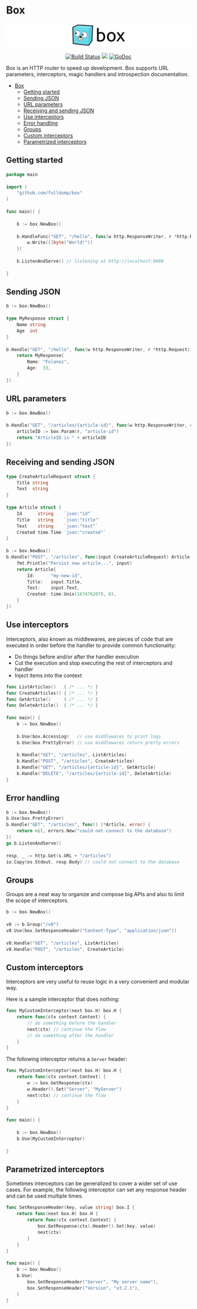 # Box
<img src="logo.png">

<p align="center">
<a href="https://app.travis-ci.com/fulldump/box" rel="nofollow"><img src="https://app.travis-ci.com/fulldump/box.svg?branch=master" alt="Build Status"></a>
<a href="https://goreportcard.com/report/github.com/fulldump/box"><img src="https://goreportcard.com/badge/github.com/fulldump/box"></a>
<a href="https://godoc.org/github.com/fulldump/box"><img src="https://godoc.org/github.com/fulldump/box?status.svg" alt="GoDoc"></a>
</p>

Box is an HTTP router to speed up development. Box supports URL parameters, interceptors, magic handlers
and introspection documentation.

<!-- TOC -->
* [Box](#box)
  * [Getting started](#getting-started)
  * [Sending JSON](#sending-json)
  * [URL parameters](#url-parameters)
  * [Receiving and sending JSON](#receiving-and-sending-json)
  * [Use interceptors](#use-interceptors)
  * [Error handling](#error-handling)
  * [Groups](#groups)
  * [Custom interceptors](#custom-interceptors)
  * [Parametrized interceptors](#parametrized-interceptors)
<!-- TOC -->


## Getting started

```go
package main

import (
	"github.com/fulldump/box"
)

func main() {

    b := box.NewBox()

    b.HandleFunc("GET", "/hello", func(w http.ResponseWriter, r *http.Request) {
        w.Write([]byte("World!"))
    })

    b.ListenAndServe() // listening at http://localhost:8080

}
```

## Sending JSON

```go
b := box.NewBox()

type MyResponse struct {
    Name string
    Age  int
}

b.Handle("GET", "/hello", func(w http.ResponseWriter, r *http.Request) MyResponse {
    return MyResponse{
        Name: "Fulanez",
        Age:  33,
    }
})
```

## URL parameters

```go
b := box.NewBox()

b.Handle("GET", "/articles/{article-id}", func(w http.ResponseWriter, r *http.Request) string {
    articleID := box.Param(r, "article-id")
    return "ArticleID is " + articleID
})
```

## Receiving and sending JSON

```go
type CreateArticleRequest struct {
    Title string
    Text  string
}

type Article struct {
    Id      string    `json:"id"`
    Title   string    `json:"title"`
    Text    string    `json:"text"`
    Created time.Time `json:"created"`
}

b := box.NewBox()
b.Handle("POST", "/articles", func(input CreateArticleRequest) Article {
    fmt.Println("Persist new article...", input)
    return Article{
        Id:      "my-new-id",
        Title:   input.Title,
        Text:    input.Text,
        Created: time.Unix(1674762079, 0),
    }
})
```

## Use interceptors

Interceptors, also known as middlewares, are pieces of code that are executed
in order before the handler to provide common functionality:

* Do things before and/or after the handler execution
* Cut the execution and stop executing the rest of interceptors and handler
* Inject items into the context

```go
func ListArticles()   { /* ... */ }
func CreateArticles() { /* ... */ }
func GetArticle()     { /* ... */ }
func DeleteArticle()  { /* ... */ }

func main() {
    b := box.NewBox()

    b.Use(box.AccessLog)   // use middlewares to print logs
    b.Use(box.PrettyError) // use middlewares return pretty errors

    b.Handle("GET", "/articles", ListArticles)
    b.Handle("POST", "/articles", CreateArticles)
    b.Handle("GET", "/articles/{article-id}", GetArticle)
    b.Handle("DELETE", "/articles/{article-id}", DeleteArticle)
}
```

## Error handling

```go
b := box.NewBox()
b.Use(box.PrettyError)
b.Handle("GET", "/articles", func() (*Article, error) {
    return nil, errors.New("could not connect to the database")
})
go b.ListenAndServe()

resp, _ := http.Get(s.URL + "/articles")
io.Copy(os.Stdout, resp.Body) // could not connect to the database
```

## Groups

Groups are a neat way to organize and compose big APIs and also to limit the scope
of interceptors.

```go
b := box.NewBox()

v0 := b.Group("/v0")
v0.Use(box.SetResponseHeader("Content-Type", "application/json"))

v0.Handle("GET", "/articles", ListArticles)
v0.Handle("POST", "/articles", CreateArticle)
```

## Custom interceptors

Interceptors are very useful to reuse logic in a very convenient and modular way.

Here is a sample interceptor that does nothing:

```go
func MyCustomInterceptor(next box.H) box.H {
	return func(ctx context.Context) {
        // do something before the handler
		next(ctx) // continue the flow
		// do something after the handler
	}
}
```

The following interceptor returns a `Server` header:

```go
func MyCustomInterceptor(next box.H) box.H {
	return func(ctx context.Context) {
		w := box.GetResponse(ctx)
		w.Header().Set("Server", "MyServer")
		next(ctx) // continue the flow
	}
}

func main() {

	b := box.NewBox()
	b.Use(MyCustomInterceptor)

}
```

## Parametrized interceptors

Sometimes interceptors can be generalized to cover a wider set of use cases. For
example, the following interceptor can set any response header and can be used
multiple times.

```go
func SetResponseHeader(key, value string) box.I {
	return func(next box.H) box.H {
		return func(ctx context.Context) {
			box.GetResponse(ctx).Header().Set(key, value)
			next(ctx)
		}
	}
}

func main() {
    b := box.NewBox()
    b.Use(
        box.SetResponseHeader("Server", "My server name"),
        box.SetResponseHeader("Version", "v3.2.1"),
    )
}
```
